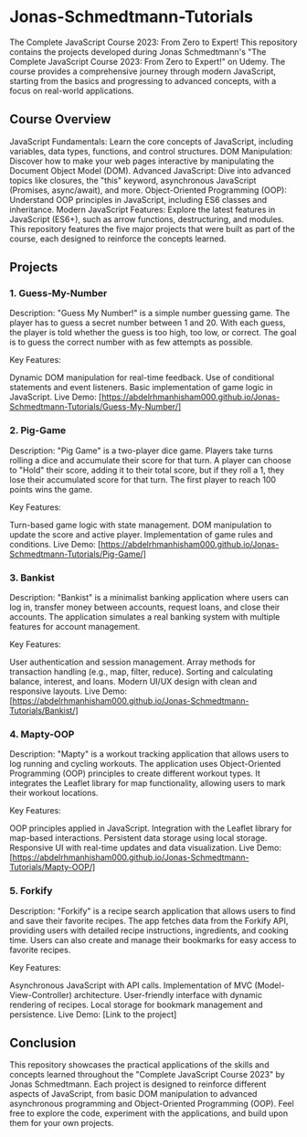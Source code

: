 # Jonas-Schmedtmann-Tutorials
The Complete JavaScript Course 2023: From Zero to Expert!
This repository contains the projects developed during Jonas Schmedtmann's "The Complete JavaScript Course 2023: From Zero to Expert!" on Udemy. The course provides a comprehensive journey through modern JavaScript, starting from the basics and progressing to advanced concepts, with a focus on real-world applications.

## Course Overview
JavaScript Fundamentals: Learn the core concepts of JavaScript, including variables, data types, functions, and control structures.
DOM Manipulation: Discover how to make your web pages interactive by manipulating the Document Object Model (DOM).
Advanced JavaScript: Dive into advanced topics like closures, the "this" keyword, asynchronous JavaScript (Promises, async/await), and more.
Object-Oriented Programming (OOP): Understand OOP principles in JavaScript, including ES6 classes and inheritance.
Modern JavaScript Features: Explore the latest features in JavaScript (ES6+), such as arrow functions, destructuring, and modules.
This repository features the five major projects that were built as part of the course, each designed to reinforce the concepts learned.

## Projects
### 1. Guess-My-Number
Description:
"Guess My Number!" is a simple number guessing game. The player has to guess a secret number between 1 and 20. With each guess, the player is told whether the guess is too high, too low, or correct. The goal is to guess the correct number with as few attempts as possible.

Key Features:

Dynamic DOM manipulation for real-time feedback.
Use of conditional statements and event listeners.
Basic implementation of game logic in JavaScript.
Live Demo: [https://abdelrhmanhisham000.github.io/Jonas-Schmedtmann-Tutorials/Guess-My-Number/]

### 2. Pig-Game
Description:
"Pig Game" is a two-player dice game. Players take turns rolling a dice and accumulate their score for that turn. A player can choose to "Hold" their score, adding it to their total score, but if they roll a 1, they lose their accumulated score for that turn. The first player to reach 100 points wins the game.

Key Features:

Turn-based game logic with state management.
DOM manipulation to update the score and active player.
Implementation of game rules and conditions.
Live Demo: [https://abdelrhmanhisham000.github.io/Jonas-Schmedtmann-Tutorials/Pig-Game/]

### 3. Bankist
Description:
"Bankist" is a minimalist banking application where users can log in, transfer money between accounts, request loans, and close their accounts. The application simulates a real banking system with multiple features for account management.

Key Features:

User authentication and session management.
Array methods for transaction handling (e.g., map, filter, reduce).
Sorting and calculating balance, interest, and loans.
Modern UI/UX design with clean and responsive layouts.
Live Demo: [https://abdelrhmanhisham000.github.io/Jonas-Schmedtmann-Tutorials/Bankist/]

### 4. Mapty-OOP
Description:
"Mapty" is a workout tracking application that allows users to log running and cycling workouts. The application uses Object-Oriented Programming (OOP) principles to create different workout types. It integrates the Leaflet library for map functionality, allowing users to mark their workout locations.

Key Features:

OOP principles applied in JavaScript.
Integration with the Leaflet library for map-based interactions.
Persistent data storage using local storage.
Responsive UI with real-time updates and data visualization.
Live Demo: [https://abdelrhmanhisham000.github.io/Jonas-Schmedtmann-Tutorials/Mapty-OOP/]

### 5. Forkify
Description:
"Forkify" is a recipe search application that allows users to find and save their favorite recipes. The app fetches data from the Forkify API, providing users with detailed recipe instructions, ingredients, and cooking time. Users can also create and manage their bookmarks for easy access to favorite recipes.

Key Features:

Asynchronous JavaScript with API calls.
Implementation of MVC (Model-View-Controller) architecture.
User-friendly interface with dynamic rendering of recipes.
Local storage for bookmark management and persistence.
Live Demo: [Link to the project]

## Conclusion
This repository showcases the practical applications of the skills and concepts learned throughout the "Complete JavaScript Course 2023" by Jonas Schmedtmann. Each project is designed to reinforce different aspects of JavaScript, from basic DOM manipulation to advanced asynchronous programming and Object-Oriented Programming (OOP). Feel free to explore the code, experiment with the applications, and build upon them for your own projects.
